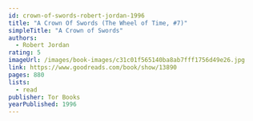 ```yaml
---
id: crown-of-swords-robert-jordan-1996
title: "A Crown Of Swords (The Wheel of Time, #7)"
simpleTitle: "A Crown of Swords"
authors:
  - Robert Jordan
rating: 5
imageUrl: /images/book-images/c31c01f565140ba8ab7fff1756d49e26.jpg
link: https://www.goodreads.com/book/show/13890
pages: 880
lists:
  - read
publisher: Tor Books
yearPublished: 1996
---
```

